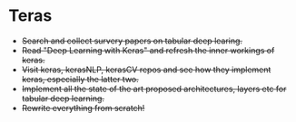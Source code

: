 # Teras

- ~~Search and collect survery papers on tabular deep learing.~~
- ~~Read "Deep Learning with Keras" and refresh the inner workings of 
  keras.~~
- ~~Visit keras, kerasNLP, kerasCV repos and see how they implement keras, 
  especially the latter two.~~
- ~~Implement all the state of the art proposed architectures, layers 
  etc for tabular deep learning.~~
- ~~Rewrite everything from scratch!~~
